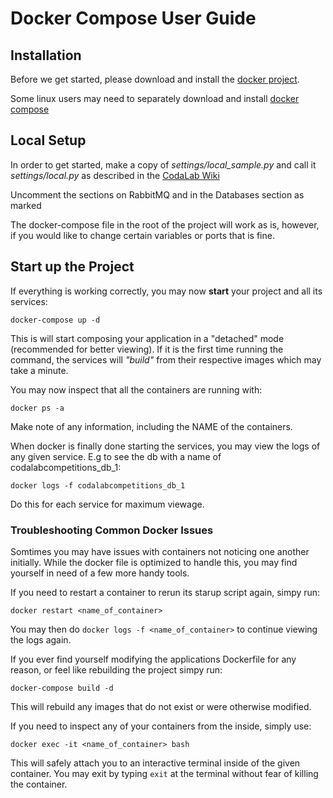 # Docker Compose User Guide

## Installation

Before we get started, please download and install the [docker project](https://docs.docker.com/engine/installation/).

Some linux users may need to separately download and install [docker compose](https://docs.docker.com/compose/install/)

## Local Setup

In order to get started, make a copy of _settings/local_sample.py_ and call it *settings/local.py* as described in the [CodaLab Wiki](https://github.com/codalab/codalab/wiki)

Uncomment the sections on RabbitMQ and in the Databases section as marked

The docker-compose file in the root of the project will work as is, however, if you would like to change certain variables or ports that is fine.

## Start up the Project

If everything is working correctly, you may now **start** your project and all its services:

`docker-compose up -d`

This is will start composing your application in a "detached" mode (recommended for better viewing). If it is the first time running the command, the services will _"build"_ from their respective images which may take a minute.

You may now inspect that all the containers are running with:

`docker ps -a`

Make note of any information, including the NAME of the containers.

When docker is finally done starting the services, you may view the logs of any given service. E.g to see the db with a name of codalabcompetitions_db_1:

`docker logs -f codalabcompetitions_db_1`

Do this for each service for maximum viewage.

### Troubleshooting Common Docker Issues

Somtimes you may have issues with containers not noticing one another initially. While the docker file is optimized to handle this,
you may find yourself in need of a few more handy tools.

If you need to restart a container to rerun its starup script again, simpy run:

`docker restart <name_of_container>`

You may then do `docker logs -f <name_of_container>` to continue viewing the logs again.

If you ever find yourself modifying the applications Dockerfile for any reason, or feel like rebuilding the project simpy run:

`docker-compose build -d`

This will rebuild any images that do not exist or were otherwise modified.

If you need to inspect any of your containers from the inside, simply use:

`docker exec -it <name_of_container> bash`

This will safely attach you to an interactive terminal inside of the given container. You may exit by typing `exit` at the terminal without fear of killing the container.



 